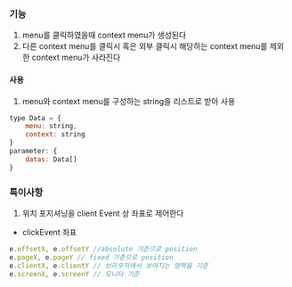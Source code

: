 ### 기능
1. menu를 클릭하였을때 context menu가 생성된다
2. 다른 context menu를 클릭시 혹은 외부 클릭시 해당하는 context menu를 제외한 context menu가 사라진다

#### 사용
1. menu와 context menu를 구성하는 string을 리스트로 받아 사용

~~~javascript
type Data = {
    menu: string,
    context: string
}
parameter: {
    datas: Data[]
}
~~~

### 특이사항
1. 위치 포지셔닝을 client Event 상 좌표로 제어한다
- clickEvent 좌표

```jsx
e.offsetX, e.offsetY //absolute 기준으로 position
e.pageX, e.pageY // fixed 기준으로 position
e.clientX, e.clientY // 브라우저에서 보여지는 영역을 기준
e.screenX, e.screenY // 모니터 기준
```
